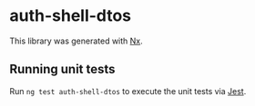 # auth-shell-dtos

This library was generated with [Nx](https://nx.dev).

## Running unit tests

Run `ng test auth-shell-dtos` to execute the unit tests via [Jest](https://jestjs.io).
